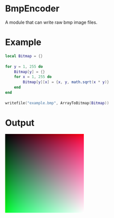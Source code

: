 # BmpEncoder
A module that can write raw bmp image files.
# Example
```lua
local Bitmap = {}

for y = 1, 255 do
    Bitmap[y] = {}
    for x = 1, 255 do
        Bitmap[y][x] = {x, y, math.sqrt(x * y)}
    end
end

writefile("example.bmp", ArrayToBitmap(Bitmap))
```
# Output
![](https://raw.githubusercontent.com/0zBug/BmpEncoder/main/example.bmp)
